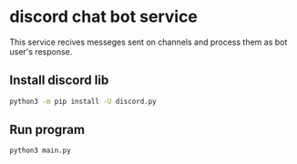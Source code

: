 # discord chat bot service
This service recives messeges sent on channels and process them as bot user's response.

## Install discord lib
```sh
python3 -m pip install -U discord.py
```

## Run program
```sh
python3 main.py
```